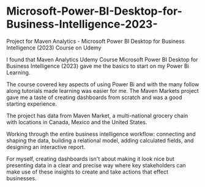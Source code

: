 # Microsoft-Power-BI-Desktop-for-Business-Intelligence-2023-
Project for Maven Analytics - Microsoft Power BI Desktop for Business Intelligence (2023) Course on Udemy

I found that Maven Analytics Udemy Course Microsoft Power BI Desktop for Business Intelligence (2023) gave me the basics to start on my Power Bi Learning.

The course covered key aspects of using Power Bi and with the many follow along tutorials made learning was easier for me. The Maven Markets project gave me a taste of creating dashboards from scratch and was a good starting experience.

The project has data from Maven Market, a multi-national grocery chain with locations in Canada, Mexico and the United States.

Working through the entire business intelligence workflow: connecting and shaping the data, building a relational model, adding calculated fields, and designing an interactive report.

For myself, creating dashboards isn't about making it look nice but presenting data in a clear and precise way where key stakeholders can make use of these insights to create and take actions that effect businesses.
